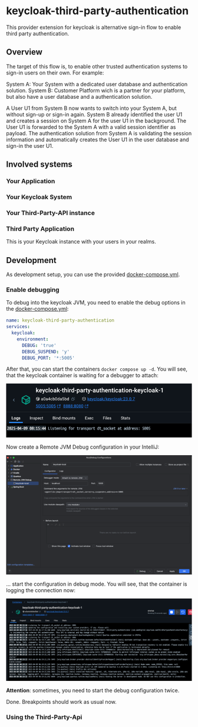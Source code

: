 # keycloak-third-party-authentication

This provider extension for keycloak is alternative sign-in flow to enable third party authentication.

## Overview

The target of this flow is, to enable other trusted authentication systems to sign-in users on their own.
For example:

System A: Your System with a dedicated user database and authentication solution.
System B: Customer Platform wich is a partner for your platform, but also have a user database and a authentication
solution.

A User U1 from System B now wants to switch into your System A, but without sign-up or sign-in again. System B already
identified the user U1 and creates a session on System A for the user U1 in the background.
The User U1 is forwarded to the System A with a valid session identifier as payload. The authentication solution from
System A is validating the session information and automatically creates the User U1 in the user database and sign-in
the user U1.

## Involved systems

### Your Application

### Your Keycloak System

### Your Third-Party-API instance

### Third Party Application

This is your Keycloak instance with your users in your realms.

## Development

As development setup, you can use the provided [docker-compose.yml](./docker-compose.yml).

### Enable debugging

To debug into the keycloak JVM, you need to enable the debug options in the [docker-compose.yml](./docker-compose.yml):

```yaml
name: keycloak-third-party-authentication
services:
  keycloak:
    environment:
      DEBUG: 'true'
      DEBUG_SUSPEND: 'y'
      DEBUG_PORT: '*:5005'
```

After that, you can start the containers `docker compose up -d`. You will see, that the keycloak container is waiting
for a
debugger to attach:

![docs-debug-1.png](assets/docs-debug-1.png)

Now create a Remote JVM Debug configuration in your IntelliJ:

![docs-debug-2.png](assets/docs-debug-2.png)

... start the configuration in debug mode. You will see, that the container is logging the connection now:

![docs-debug-3.png](assets/docs-debug-3.png)

**Attention**: sometimes, you need to start the debug configuration twice.

Done. Breakpoints should work as usual now.

### Using the Third-Party-Api

